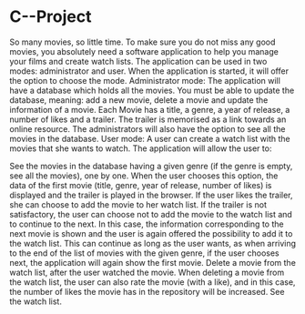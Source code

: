 # C--Project
So many movies, so little time. To make sure you do not miss any good movies, you absolutely need a software application to help you manage your films and create watch lists. The application can be used in two modes: administrator and user. When the application is started, it will offer the option to choose the mode.
Administrator mode: The application will have a database which holds all the movies. You must be able to update the database, meaning: add a new movie, delete a movie and update the information of a movie. Each Movie has a title, a genre, a year of release, a number of likes and a trailer. The trailer is memorised as a link towards an online resource. The administrators will also have the option to see all the movies in the database.
User mode: A user can create a watch list with the movies that she wants to watch. The application will allow the user to:

See the movies in the database having a given genre (if the genre is empty, see all the movies), one by one. When the user chooses this option, the data of the first movie (title, genre, year of release, number of likes) is displayed and the trailer is played in the browser.
If the user likes the trailer, she can choose to add the movie to her watch list.
If the trailer is not satisfactory, the user can choose not to add the movie to the watch list and to continue to the next. In this case, the information corresponding to the next movie is shown and the user is again offered the possibility to add it to the watch list. This can continue as long as the user wants, as when arriving to the end of the list of movies with the given genre, if the user chooses next, the application will again show the first movie.
Delete a movie from the watch list, after the user watched the movie. When deleting a movie from the watch list, the user can also rate the movie (with a like), and in this case, the number of likes the movie has in the repository will be increased.
See the watch list.

